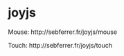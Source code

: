 # joyjs

<p>Mouse: http://sebferrer.fr/joyjs/mouse</p>
<p>Touch: http://sebferrer.fr/joyjs/touch</p>
